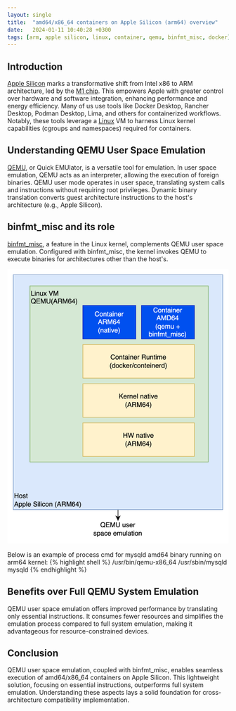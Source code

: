 ```yaml
---
layout: single
title:  "amd64/x86_64 containers on Apple Silicon (arm64) overview"
date:   2024-01-11 10:40:28 +0300
tags: [arm, apple silicon, linux, container, qemu, binfmt_misc, docker]
---
```


## Introduction

[Apple Silicon][ap-sil] marks a transformative shift from Intel x86 to ARM architecture, led by the [M1 chip][m1-soc]. This empowers Apple with greater control over hardware and software integration, enhancing performance and energy efficiency. Many of us use tools like Docker Desktop, Rancher Desktop, Podman Desktop, Lima, and others for containerized workflows. Notably, these tools leverage a [Linux][linux] VM to harness Linux kernel capabilities (cgroups and namespaces) required for containers.

[ap-sil]: https://en.wikipedia.org/wiki/Apple_silicon
[m1-soc]: https://en.wikipedia.org/wiki/Apple_M1
[linux]: https://en.wikipedia.org/wiki/Linux

## Understanding QEMU User Space Emulation

[QEMU][qemu], or Quick EMUlator, is a versatile tool for emulation. In user space emulation, QEMU acts as an interpreter, allowing the execution of foreign binaries. QEMU user mode operates in user space, translating system calls and instructions without requiring root privileges. Dynamic binary translation converts guest architecture instructions to the host's architecture (e.g., Apple Silicon).

[qemu]: https://www.qemu.org

## binfmt_misc and its role

[binfmt_misc][binfmt], a feature in the Linux kernel, complements QEMU user space emulation. Configured with binfmt_misc, the kernel invokes QEMU to execute binaries for architectures other than the host's.

[binfmt]: https://en.wikipedia.org/wiki/Binfmt_misc
![QEMU userspace emulation](/assets/QEMU-userspace-emulation.png)

Below is an example of process cmd for mysqld amd64 binary running on arm64 kernel:
{% highlight shell %}
/usr/bin/qemu-x86_64 /usr/sbin/mysqld mysqld
{% endhighlight %}

## Benefits over Full QEMU System Emulation

QEMU user space emulation offers improved performance by translating only essential instructions. It consumes fewer resources and simplifies the emulation process compared to full system emulation, making it advantageous for resource-constrained devices.

## Conclusion

QEMU user space emulation, coupled with binfmt_misc, enables seamless execution of amd64/x86_64 containers on Apple Silicon. This lightweight solution, focusing on essential instructions, outperforms full system emulation. Understanding these aspects lays a solid foundation for cross-architecture compatibility implementation.

